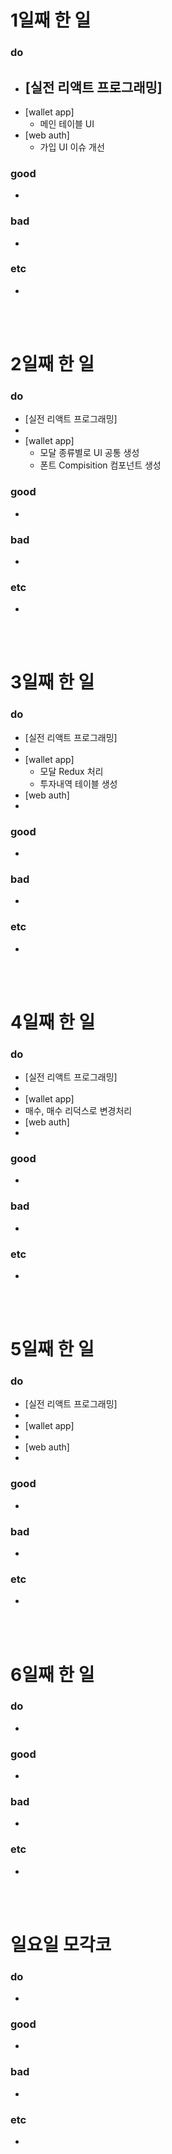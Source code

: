 # 1일째 한 일 
### do
- [실전 리액트 프로그래밍]
	- 
- [wallet app]
	- 메인 테이블 UI
- [web auth]
	- 가입 UI 이슈 개선
 
### good
- 

### bad
- 

### etc
- 

<br /><br />

# 2일째 한 일 
### do
- [실전 리액트 프로그래밍]
 - 
- [wallet app]
	- 모달 종류별로 UI 공통 생성
	- 폰트 Compisition 컴포넌트 생성


### good
-

### bad
-

### etc
-

<br /><br />

# 3일째 한 일 
### do
- [실전 리액트 프로그래밍]
 - 
- [wallet app]
 	- 모달 Redux 처리
 	- 투자내역 테이블 생성
- [web auth]
 - 

### good
-

### bad
-

### etc
-

<br /><br />

# 4일째 한 일 
### do
- [실전 리액트 프로그래밍]
 - 
- [wallet app]
 - 매수, 매수 리덕스로 변경처리
- [web auth]
 - 

### good
-

### bad
-

### etc
- 

<br /><br />

# 5일째 한 일 
### do
- [실전 리액트 프로그래밍]
 - 
- [wallet app]
 - 
- [web auth]
 - 

### good
-

### bad
-

### etc
- 

<br /><br />

# 6일째 한 일 
### do
-

### good
-
 
### bad
-

### etc
-

<br /><br />

# 일요일 모각코
### do
-

### good
-

### bad
- 

### etc
-

<br /><br />
